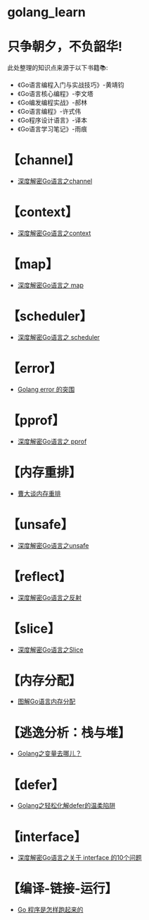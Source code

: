 # golang_learn
# 只争朝夕，不负韶华!

此处整理的知识点来源于以下书籍📚:
* 《Go语言编程入门与实战技巧》-黄靖钧
* 《Go语言核心编程》-李文塔
* 《Go编发编程实战》-郝林
* 《Go语言编程》-许式伟
* 《Go程序设计语言》-译本
* 《Go语言学习笔记》-雨痕

# 【channel】
* [深度解密Go语言之channel ](https://zhuanlan.zhihu.com/p/74613114)

# 【context】
* [深度解密Go语言之context](https://zhuanlan.zhihu.com/p/68792989)

# 【map】
* [深度解密Go语言之 map](https://zhuanlan.zhihu.com/p/66676224)

# 【scheduler】
* [深度解密Go语言之 scheduler](https://zhuanlan.zhihu.com/p/80853548)

# 【error】
* [Golang error 的突围](https://zhuanlan.zhihu.com/p/82985617)

# 【pprof】
* [深度解密Go语言之 pprof](https://zhuanlan.zhihu.com/p/91241270)

# 【内存重排】
* [曹大谈内存重排](https://zhuanlan.zhihu.com/p/69414216)

# 【unsafe】
* [深度解密Go语言之unsafe](https://zhuanlan.zhihu.com/p/67852800)

# 【reflect】
* [深度解密Go语言之反射](https://zhuanlan.zhihu.com/p/64884660)

# 【slice】
* [深度解密Go语言之Slice](https://zhuanlan.zhihu.com/p/61121325)

# 【内存分配】
* [图解Go语言内存分配](https://zhuanlan.zhihu.com/p/59125443)

# 【逃逸分析：栈与堆】
* [Golang之变量去哪儿？](https://zhuanlan.zhihu.com/p/58065429)

# 【defer】
* [Golang之轻松化解defer的温柔陷阱](https://zhuanlan.zhihu.com/p/56557423)

# 【interface】
* [深度解密Go语言之关于 interface 的10个问题](https://zhuanlan.zhihu.com/p/63649977)

# 【编译-链接-运行】
* [Go 程序是怎样跑起来的](https://zhuanlan.zhihu.com/p/71993748)
